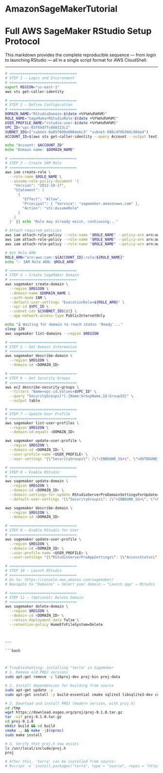 # AmazonSageMakerTutorial

# Full AWS SageMaker RStudio Setup Protocol

This markdown provides the complete reproducible sequence — from login to launching RStudio — all in a single script format for AWS CloudShell.

---

```bash
# ===============================
# STEP 1 — Login and Environment
# ===============================
export REGION="us-east-1"
aws sts get-caller-identity

# ===============================
# STEP 2 — Define Configuration
# ===============================
DOMAIN_NAME="RStudioDomain-$(date +%Y%m%d%H%M)"
ROLE_NAME="SageMakerRStudioRole-$(date +%Y%m%d%H%M)"
USER_PROFILE_NAME="rstudio-user-$(date +%Y%m%d%H%M)"
VPC_ID="vpc-03f69d7fc668323c2"
SUBNET_IDS=("subnet-0a05f099e0064e6c3" "subnet-088cd70b304c984e4")
ACCOUNT_ID=$(aws sts get-caller-identity --query Account --output text)

echo "Account: $ACCOUNT_ID"
echo "Domain name: $DOMAIN_NAME"

# ===============================
# STEP 3 — Create IAM Role
# ===============================
aws iam create-role \
  --role-name $ROLE_NAME \
  --assume-role-policy-document '{
    "Version": "2012-10-17",
    "Statement": [
      {
        "Effect": "Allow",
        "Principal": { "Service": "sagemaker.amazonaws.com" },
        "Action": "sts:AssumeRole"
      }
    ]
  }' || echo "Role may already exist, continuing..."

# Attach required policies
aws iam attach-role-policy --role-name "$ROLE_NAME" --policy-arn arn:aws:iam::aws:policy/AmazonSageMakerFullAccess
aws iam attach-role-policy --role-name "$ROLE_NAME" --policy-arn arn:aws:iam::aws:policy/AmazonS3FullAccess
aws iam attach-role-policy --role-name "$ROLE_NAME" --policy-arn arn:aws:iam::aws:policy/AWSLicenseManagerUserAccess

# Get Role ARN
ROLE_ARN="arn:aws:iam::${ACCOUNT_ID}:role/${ROLE_NAME}"
echo "✅ IAM Role ARN: $ROLE_ARN"

# ===============================
# STEP 4 — Create SageMaker Domain
# ===============================
aws sagemaker create-domain \
  --region $REGION \
  --domain-name $DOMAIN_NAME \
  --auth-mode IAM \
  --default-user-settings "ExecutionRole=${ROLE_ARN}" \
  --vpc-id $VPC_ID \
  --subnet-ids ${SUBNET_IDS[@]} \
  --app-network-access-type PublicInternetOnly

echo "⏳ Waiting for domain to reach status 'Ready'..."
sleep 120
aws sagemaker list-domains --region $REGION

# ===============================
# STEP 5 — Get Domain Information
# ===============================
aws sagemaker describe-domain \
  --region $REGION \
  --domain-id <DOMAIN_ID>

# ===============================
# STEP 6 — Get Security Groups
# ===============================
aws ec2 describe-security-groups \
  --filters "Name=vpc-id,Values=$VPC_ID" \
  --query "SecurityGroups[*].{Name:GroupName,Id:GroupId}" \
  --output table

# ===============================
# STEP 7 — Update User Profile
# ===============================
aws sagemaker list-user-profiles \
  --region $REGION \
  --domain-id-equals <DOMAIN_ID>

aws sagemaker update-user-profile \
  --region $REGION \
  --domain-id <DOMAIN_ID> \
  --user-profile-name <USER_PROFILE> \
  --user-settings "{\"SecurityGroups\": [\"<INBOUND_SG>\", \"<OUTBOUND_SG>\"]}"

# ===============================
# STEP 8 — Enable RStudio
# ===============================
aws sagemaker update-domain \
  --region $REGION \
  --domain-id <DOMAIN_ID> \
  --domain-settings-for-update RStudioServerProDomainSettingsForUpdate={DomainExecutionRoleArn=$ROLE_ARN} \
  --default-user-settings "{\"SecurityGroups\": [\"<INBOUND_SG>\", \"<OUTBOUND_SG>\"]}"

aws sagemaker describe-domain \
  --region $REGION \
  --domain-id <DOMAIN_ID>

# ===============================
# STEP 9 — Enable RStudio for User
# ===============================
aws sagemaker update-user-profile \
  --region $REGION \
  --domain-id <DOMAIN_ID> \
  --user-profile-name <USER_PROFILE> \
  --user-settings "{\"RStudioServerProAppSettings\": {\"AccessStatus\": \"ENABLED\"}}"

# ===============================
# STEP 10 — Launch RStudio
# ===============================
# Go to: https://console.aws.amazon.com/sagemaker/
# Navigate to "Domains" → Select your domain → "Launch app" → RStudio

# ===============================
# STEP 11 — (Optional) Delete Domain
# ===============================
aws sagemaker delete-domain \
  --region $REGION \
  --domain-id <DOMAIN_ID> \
  --retain-deployment-data false \
  --retention-policy HomeEfsFileSystem=Delete



---

```bash



# Troubleshooting: installing "terra" in Sagemaker
# 1. Remove old PROJ versions
sudo apt-get remove -y libproj-dev proj-bin proj-data

# 2. Install dependencies for building from source
sudo apt-get update -y
sudo apt-get install -y build-essential cmake sqlite3 libsqlite3-dev curl

# 3. Download and install PROJ (modern version, with proj.h)
cd /tmp
wget https://download.osgeo.org/proj/proj-9.1.0.tar.gz
tar -xzf proj-9.1.0.tar.gz
cd proj-9.1.0
mkdir build && cd build
cmake .. && make -j$(nproc)
sudo make install

# 4. Verify that proj.h now exists
ls /usr/local/include/proj.h
proj

# After this, 'terra' can be installed from source:
# Rscript -e 'install.packages("terra", type = "source", repos = "https://cran.rstudio.com")'

